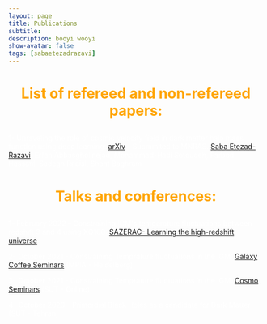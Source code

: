 ```yaml
---
layout: page
title: Publications
subtitle: 
description: booyi wooyi
show-avatar: false
tags: [sabaetezadrazavi]
---
```



<style>{color:White;}</style>
 
<style>H1{color:White;}</style>
<style>H2{color:White;}</style>
<style>H3{color:White;}</style>
<style>p{color:White;}</style>



<h1 align="center"> <p style="color:orange;"> List of refereed and non-refereed papers: </p> </h1>

   




1- Unraveling the role of cosmic velocity field in dark matter halo mass function using deep learning: [arXiv](https://arxiv.org/abs/2112.14743) - Submmited to MNRAS.
[Saba Etezad-Razavi](https://orcid.org/0000-0001-7542-8915), Erfan Abbasgholinejad, Mohammad-Hadi Sotoudeh, Farbod Hassani, Sadegh Raeisi, Shant Baghram



<h1 align="center"> <p style="color:orange;"> Talks and conferences: </p> </h1>

1- February 2022 - Constraining IGM's temperature fluctuations between redshift 3 and 4 using XQ100: [SAZERAC- Learning the high-redshift universe](http://sazerac-conference.org/SIPS2122/3.html)

2- October 2021 - Constraining Temprature fluctuations in the IGM: [Galaxy Coffee Seminars](https://www2.mpia-hd.mpg.de/GC/GCwiki/) (MPIA - Heidelberg)

3- October 2021 - Constraining Temprature fluctuations in the IGM: [Cosmo Seminars](http://physics.sharif.edu/~cosmology/) (SUT - Online)

4- October 2020 - Primordial Black Holes as a candidate for Dark Matter (SUT - Tehran)







